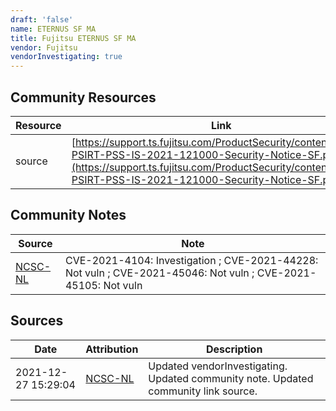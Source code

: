 ```yaml
---
draft: 'false'
name: ETERNUS SF MA
title: Fujitsu ETERNUS SF MA
vendor: Fujitsu
vendorInvestigating: true
---
```



## Community Resources
| Resource | Link |
| --- | --- |
| source | [https://support.ts.fujitsu.com/ProductSecurity/content/Fujitsu-PSIRT-PSS-IS-2021-121000-Security-Notice-SF.pdf](https://support.ts.fujitsu.com/ProductSecurity/content/Fujitsu-PSIRT-PSS-IS-2021-121000-Security-Notice-SF.pdf) |

## Community Notes
| Source | Note |
| --- | --- |
| [NCSC-NL](https://github.com/NCSC-NL/log4shell/blob/main/software/README.md) | CVE-2021-4104: Investigation ; CVE-2021-44228: Not vuln ; CVE-2021-45046: Not vuln ; CVE-2021-45105: Not vuln </ul> |

## Sources
| Date | Attribution | Description |
| --- | --- | --- |
| 2021-12-27 15:29:04 | [NCSC-NL](https://github.com/NCSC-NL/log4shell/blob/main/software/README.md) | Updated vendorInvestigating. Updated community note. Updated community link source.  |
